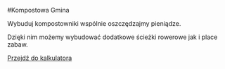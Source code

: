#Kompostowa Gmina

Wybuduj kompostowniki wspólnie oszczędzajmy pieniądze.

Dzięki nim możemy wybudować dodatkowe ścieżki rowerowe 
jak i place zabaw.

[Przejdź do kalkulatora](https://gosiakolarska.github.io/kompostowaGmina/)
